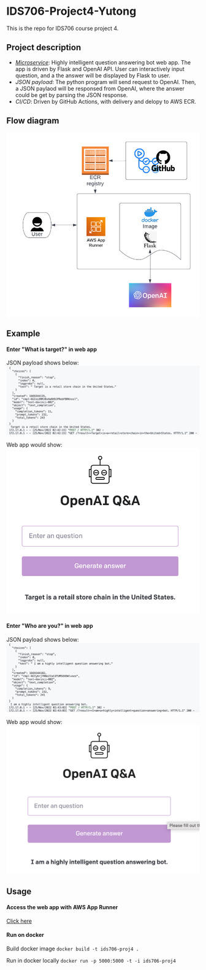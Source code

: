 # IDS706-Project4-Yutong
This is the repo for IDS706 course project 4.

## Project description

- [*Microservice*](https://github.com/nogibjj/IDS706-Project4-Yutong/blob/main/openai-app/README.md): Highly intelligent question answering bot web app. The app is driven by Flask and OpenAI API. User can interactively input question, and a the answer will be displayed by Flask to user.
- *JSON payload*: The python program will send request to OpenAI. Then, a JSON paylaod will be responsed from OpenAI, where the answer could be get by parsing the JSON response.
- *CI/CD*: Driven by GitHub Actions, with delivery and delopy to AWS ECR. 

## Flow diagram
![Diagram](images/diagram.png)

## Example
#### Enter "What is target?" in web app

JSON payload shows below:
![example1](images/json_target.png)

Web app would show:
![example1](images/example_target.png)

#### Enter "Who are you?" in web app

JSON payload shows below:
![example2](images/json_you.png)

Web app would show:
![example2](images/example_you.png)

## Usage

#### Access the web app with AWS App Runner
[Click here](https://54xqvaz2mq.us-east-1.awsapprunner.com)

#### Run on docker
Build docker image `docker build -t ids706-proj4 .`

Run in docker locally `docker run -p 5000:5000 -t -i ids706-proj4`

